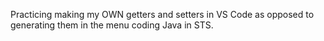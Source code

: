 Practicing making my OWN getters and setters in VS Code as opposed to generating them in the menu coding Java in STS.